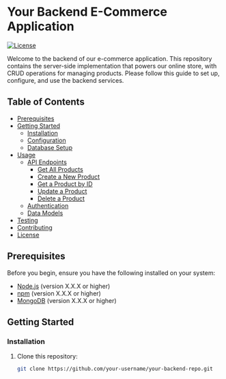 # Your Backend E-Commerce Application

[![License](https://img.shields.io/badge/license-MIT-blue.svg)](LICENSE)

Welcome to the backend of our e-commerce application. This repository contains the server-side implementation that powers our online store, with CRUD operations for managing products. Please follow this guide to set up, configure, and use the backend services.

## Table of Contents

- [Prerequisites](#prerequisites)
- [Getting Started](#getting-started)
  - [Installation](#installation)
  - [Configuration](#configuration)
  - [Database Setup](#database-setup)
- [Usage](#usage)
  - [API Endpoints](#api-endpoints)
    - [Get All Products](#get-all-products)
    - [Create a New Product](#create-a-new-product)
    - [Get a Product by ID](#get-a-product-by-id)
    - [Update a Product](#update-a-product)
    - [Delete a Product](#delete-a-product)
  - [Authentication](#authentication)
  - [Data Models](#data-models)
- [Testing](#testing)
- [Contributing](#contributing)
- [License](#license)

## Prerequisites

Before you begin, ensure you have the following installed on your system:

- [Node.js](https://nodejs.org/) (version X.X.X or higher)
- [npm](https://www.npmjs.com/) (version X.X.X or higher)
- [MongoDB](https://www.mongodb.com/) (version X.X.X or higher)

## Getting Started

### Installation

1. Clone this repository:

   ```bash
   git clone https://github.com/your-username/your-backend-repo.git
